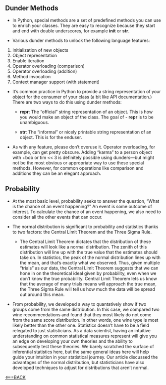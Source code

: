 ## Dunder Methods

- In Python, special methods are a set of predefined methods you can use to enrich your classes. They are easy to recognize because they start and end with double underscores, for example __init__ or __str__.

- Various dunder methods to unlock the following language features:

1. Initialization of new objects
2. Object representation
3. Enable iteration
4. Operator overloading (comparison)
5. Operator overloading (addition)
6. Method invocation
7. Context manager support (with statement)

- It’s common practice in Python to provide a string representation of your object for the consumer of your class (a bit like API documentation.) There are two ways to do this using dunder methods:

    - __repr__: The “official” string representation of an object. This is how you would make an object of the class. The goal of - __repr__ is to be unambiguous.

    - __str__: The “informal” or nicely printable string representation of an object. This is for the enduser.

- As with any feature, please don’t overuse it. Operator overloading, for example, can get pretty obscure. Adding “karma” to a person object with +bob or tim << 3 is definitely possible using dunders—but might not be the most obvious or appropriate way to use these special methods. However, for common operations like comparison and additions they can be an elegant approach.

## Probability

- At the most basic level, probability seeks to answer the question, “What is the chance of an event happening?” An event is some outcome of interest. To calculate the chance of an event happening, we also need to consider all the other events that can occur.

- The normal distribution is significant to probability and statistics thanks to two factors: the Central Limit Theorem and the Three Sigma Rule.

    - The Central Limit Theorem dictates that the distribution of these estimates will look like a normal distribution. The zenith of this distribution will line up with the true value that the estimates should take on. In statistics, the peak of the normal distribution lines up with the mean, and that’s exactly what we observed. Thus, given multiple “trials” as our data, the Central Limit Theorem suggests that we can hone in on the theoretical ideal given by probability, even when we don’t know the true probability. Central Limit Theorem lets us know that the average of many trials means will approach the true mean, the Three Sigma Rule will tell us how much the data will be spread out around this mean.

- From probability, we developed a way to quantatively show if two groups come from the same distribution. In this case, we compared two wine recommendations and found that they most likely do not come from the same score distribution. In other words, one wine type is most likely better than the other one. Statistics doesn’t have to be a field relegated to just statisticians. As a data scientist, having an intuitive understanding on common statistical measures represent will give you an edge on developing your own theories and the ability to subsequently test these theories. We barely scratched the surface of inferential statistics here, but the same general ideas here will help guide your intuition in your statistical journey. Our article discussed the advantages of the normal distribution, but statisticians have also developed techniques to adjust for distributions that aren’t normal.


[<===BACK](../README.md)
